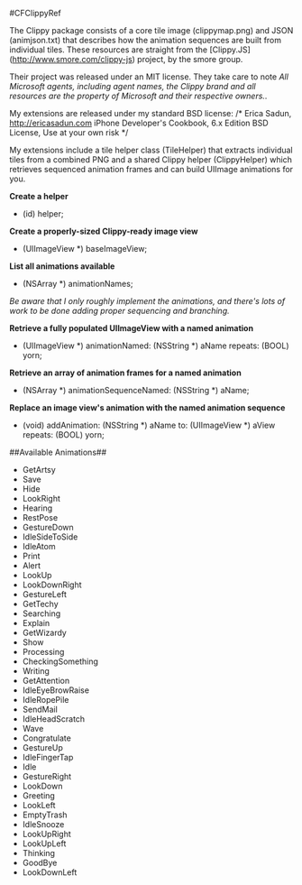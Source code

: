 #CFClippyRef

The Clippy package consists of a core tile image (clippymap.png) and JSON (animjson.txt) that describes how the animation sequences are built from individual tiles. These resources are straight from the [Clippy.JS] (http://www.smore.com/clippy-js) project, by the smore group.

Their project was released under an MIT license. They take care to note *All Microsoft agents, including agent names, the Clippy brand and all resources are the property of Microsoft and their respective owners.*.

My extensions are released under my standard BSD license:
/*
 Erica Sadun, http://ericasadun.com
 iPhone Developer's Cookbook, 6.x Edition
 BSD License, Use at your own risk
 */

My extensions include a tile helper class (TileHelper) that extracts individual tiles from a combined PNG and a shared Clippy helper (ClippyHelper) which retrieves sequenced animation frames and can build UIImage animations for you.

**Create a helper**
+ (id) helper;

**Create a properly-sized Clippy-ready image view** 
- (UIImageView *) baseImageView;

**List all animations available**
- (NSArray *) animationNames;
 
*Be aware that I only roughly implement the animations, and there's lots of work to be done adding proper sequencing and branching.*

**Retrieve a fully populated UIImageView with a named animation**
- (UIImageView *) animationNamed: (NSString *) aName repeats: (BOOL) yorn;

**Retrieve an array of animation frames for a named animation**
- (NSArray *) animationSequenceNamed: (NSString *) aName;

**Replace an image view's animation with the named animation sequence**
- (void) addAnimation: (NSString *) aName to: (UIImageView *) aView repeats: (BOOL) yorn;

##Available Animations##
* GetArtsy
* Save
* Hide
* LookRight
* Hearing
* RestPose
* GestureDown
* IdleSideToSide
* IdleAtom
* Print
* Alert
* LookUp
* LookDownRight
* GestureLeft
* GetTechy
* Searching
* Explain
* GetWizardy
* Show
* Processing
* CheckingSomething
* Writing
* GetAttention
* IdleEyeBrowRaise
* IdleRopePile
* SendMail
* IdleHeadScratch
* Wave
* Congratulate
* GestureUp
* IdleFingerTap
* Idle
* GestureRight
* LookDown
* Greeting
* LookLeft
* EmptyTrash
* IdleSnooze
* LookUpRight
* LookUpLeft
* Thinking
* GoodBye
* LookDownLeft



